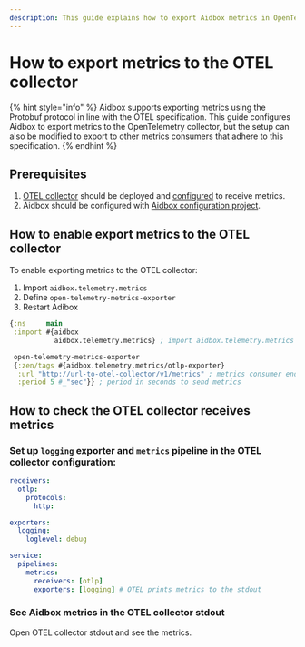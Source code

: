```yaml
---
description: This guide explains how to export Aidbox metrics in OpenTelemetry format
---
```


# How to export metrics to the OTEL collector

{% hint style="info" %}
Aidbox supports exporting metrics using the Protobuf protocol in line with the OTEL specification. This guide configures Aidbox to export metrics to the OpenTelemetry collector, but the setup can also be modified to export to other metrics consumers that adhere to this specification.
{% endhint %}

## Prerequisites&#x20;

1. [OTEL collector](https://opentelemetry.io/docs/collector/) should be deployed and [configured](https://opentelemetry.io/docs/collector/configuration/) to receive metrics.
2. Aidbox should be configured with [Aidbox configuration project](../../../deprecated/deprecated/zen-related/aidbox-zen-lang-project/).

## How to enable export metrics to the OTEL collector

To  enable exporting metrics to the OTEL collector:

1. Import `aidbox.telemetry.metrics`
2. Define `open-telemetry-metrics-exporter`
3. Restart Adibox

```clojure
{:ns     main
 :import #{aidbox
           aidbox.telemetry.metrics} ; import aidbox.telemetry.metrics

 open-telemetry-metrics-exporter
 {:zen/tags #{aidbox.telemetry.metrics/otlp-exporter}
  :url "http://url-to-otel-collector/v1/metrics" ; metrics consumer endpoint
  :period 5 #_"sec"}} ; period in seconds to send metrics 
```

## How to check the OTEL collector receives metrics&#x20;

### Set up `logging` exporter and `metrics` pipeline in the OTEL collector configuration:

```yaml
receivers:
  otlp:
    protocols:
      http:

exporters:
  logging:
    loglevel: debug

service:
  pipelines:
    metrics:
      receivers: [otlp]
      exporters: [logging] # OTEL prints metrics to the stdout
```

### See Aidbox metrics in the OTEL collector stdout

Open OTEL collector stdout and see the metrics.
